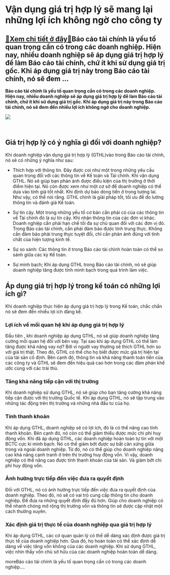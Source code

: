 Vận dụng giá trị hợp lý sẽ mang lại những lợi ích không ngờ cho công ty
=======================================================================

[:gift:Xem chi tiết ở đây:gift:](https://hddtvn.com/van-dung-gia-tri-hop-ly-se-mang-lai-nhung-loi-ich-khong-ngo-cho-cong-ty/)Báo cáo tài chính là yếu tố quan trọng cần có trong các doanh nghiệp. Hiện nay, nhiều doanh nghiệp sẽ áp dụng giá trị hợp lý để làm Báo cáo tài chính, chứ ít khi sử dụng giá trị gốc. Khi áp dụng giá trị này trong Báo cáo tài chính, nó sẽ đem …
---------------------------------------------------------------------------------------------------------------------------------------------------------------------------------------------------------------------------------------------------

**Báo cáo tài chính là yếu tố quan trọng cần có trong các doanh nghiệp. Hiện nay, nhiều doanh nghiệp sẽ áp dụng giá trị hợp lý để làm Báo cáo tài chính, chứ ít khi sử dụng giá trị gốc. Khi áp dụng giá trị này trong Báo cáo tài chính, nó sẽ đem đến nhiều lợi ích không ngờ cho doanh nghiệp.**


![](https://hddtvn.com/wp-content/uploads/2021/01/Fair-Value-min.png)


 


Giá trị hợp lý có ý nghĩa gì đối với doanh nghiệp?
--------------------------------------------------


Khi doanh nghiệp vận dụng giá trị hợp lý (GTHL)vào trong Báo cáo tài chính, nó sẽ có những ý nghĩa như sau:




* Thích hợp với thông tin. Đây được coi như một trong những yêu cầu quan trọng đối với các thông tin về Kế toán và Tài chính. Khi vận dụng GTHL. Nó sẽ giúp bạn phản ánh được điều kiện của thị trường ở thời điểm hiện tại. Nó còn được xem như một cơ sở để doanh nghiệp có thể dựa vào tính giá tốt nhất. Khi định dự báo dòng tiền ở trong tương lai. Như vậy, có thể nói rằng. GTHL chính là giải pháp tốt, tối ưu để đo lường thông tin và đánh giá Kế toán.

* Sự tin cậy. Một trong những yếu tố cơ bản cần phải có của các thông tin về Tài chính đó là sự tin cậy. Khi nhận thông tin của các đơn vị khác. Doanh nghiệp cần phải hạn chế tối đa sự chủ quan đối với các đơn vị đó. Trong Báo cáo tài chính, cần phải đảm bảo được tính trung thực. Không cần đảm bảo phải trung thực tuyệt đối, chỉ cần phản ánh đúng với tính chất của hiện tượng kinh tế.

* Sự so sánh: Các thông tin ở trong Báo cáo tài chính hoàn toàn có thể so sánh giữa các kỳ Kế toán.

* Sự minh bạch; Khi áp dụng GTHL trong Báo cáo tài chính, nó sẽ giúp doanh nghiệp tăng được tính minh bạch trong quá trình làm việc.



Áp dụng giá trị hợp lý trong kế toán có những lợi ích gì?
---------------------------------------------------------


Khi doanh nghiệp thực hiện áp dụng giá trị hợp lý trong Kế toán, chắc chắn nó sẽ đem đến nhiều lợi ích đáng kể.


### Lợi ích về mối quan hệ khi áp dụng giá trị hợp lý


Đầu tiên , khi doanh nghiệp áp dụng GTHL, nó sẽ giúp doanh nghiệp tăng cường mối quan hệ đối với bên vay. Tại sao khi áp dụng GTHL có thể làm tăng được khả năng vay nợ? Bởi vì người vay thường sẽ thích GTHL hơn so với giá trị thật. Theo đó, GTHL có thể cho họ biết được mức giá trị hiện tại của tài sản cố định. Bên cạnh đó, thông tin và khả năng thanh toán tiền của các công ty và GTHL sẽ đem đến hiệu quả cao hơn trong các đàm phán khế ước cùng với các trái thủ.


### Tăng khả năng tiếp cận với thị trường


Khi doanh nghiệp sử dụng GTHL, nó sẽ giúp cho bạn tăng cường khả năng tiếp cận được với thị trường Quốc tế. Khi áp dụng GTHL, nó sẽ tập trung vào những tác động trên thị trường và những nhà đầu tư của họ.


### Tính thanh khoản



Khi áp dụng GTHL, doanh nghiệp sẽ có lợi ích, đó là có thể nâng cao tính thanh khoản. Bên cạnh đó, nó còn có thể giảm thiểu được mức chi phí huy động vốn. Khi đã áp dụng GTHL, các doanh nghiệp hoàn toàn tự tin với một BCTC cực kì minh bạch. Nó có thể giảm bớt được sự bất cân xứng giữa trong và ngoài doanh nghiệp. Từ đó, nó có thể giúp cho doanh nghiệp nâng cao khả năng cạnh tranh ở trên thị trường huy động vốn. Vì vậy, doanh nghiệp có thể nâng cao được tính thanh khoản của tài sản. Và giảm bớt chi phí huy động vốn.


### Ảnh hưởng trực tiếp đến việc đưa ra quyết định


Đối với GTHL, nó có ảnh hưởng trực tiếp đến việc đưa ra quyết định của doanh nghiệp. Theo đó, nó sẽ có vai trò cung cấp thông tin cho doanh nghiệp. Để đưa ra những quyết định đầy đủ hơn. Giúp cho doanh nghiệp có thể nhanh chóng mở rộng thị trường vốn và thông tin sẽ được cập nhật một cách thường xuyên.


### Xác định giá trị thực tế của doanh nghiệp qua giá trị hợp lý


Khi áp dụng GTHL, các cơ quan quản lý có thể dễ dàng xác định được giá trị thực tế của doanh nghiệp hơn. Qua đó, họ hoàn toàn có thể xác định dễ dàng về việc tăng vốn khống của các doanh nghiệp. Khi sử dụng GTHL, việc nhìn thấy vốn chủ sở hữu của các doanh nghiệp hoàn toàn dễ dàng.


moreBáo cáo tài chính là yếu tố quan trọng cần có trong các doanh nghiệp….

